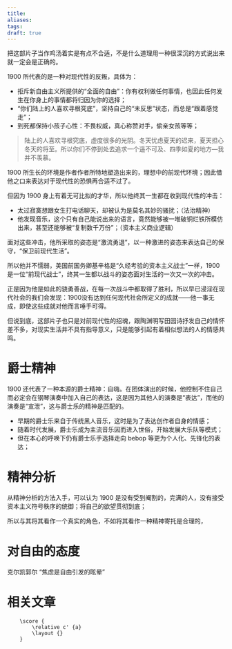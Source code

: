 ```yaml
---
title: 
aliases: 
tags: 
draft: true
---
```

把这部片子当作鸡汤着实是有点不合适，不是什么道理用一种很深沉的方式说出来就一定会是正确的。

1900 所代表的是一种对现代性的反叛，具体为：

- 拒斥新自由主义所提供的“全面的自由”：你有权利做任何事情，也因此任何发生在你身上的事情都将归因为你的选择；
- “你们陆上的人喜欢寻根究底”，坚持自己的“未反思”状态，而总是“跟着感觉走”；
- 到死都保持小孩子心性：不畏权威，真心称赞对手，偷亲女孩等等；

> 陆上的人喜欢寻根究底，虚度很多的光阴。冬天忧虑夏天的迟来，夏天担心冬天的将至。所以你们不停到处去追求一个遥不可及、四季如夏的地方—我并不羡慕。

1900 所生长的环境是作者作者所特地塑造出来的，理想中的前现代环境；因此借他之口来表达对于现代性的恐惧再合适不过了。

但因为 1900 身上有着无可比拟的才华，所以他终其一生都在收到现代性的冲击：

- 太过寂寞想跟女生打电话聊天，却被认为是莫名其妙的骚扰；（法治精神）
- 他发现音乐，这个只有自己能说出来的语言，竟然能够被一堆破铜烂铁所模仿出来，甚至还能够被“复制数千万份”；（资本主义商业逻辑）

面对这些冲击，他所采取的姿态是“激流勇退”，以一种激进的姿态来表达自己的保守，“保卫前现代生活”。

所以他并不懦弱，美国前国务卿基辛格是“久经考验的资本主义战士”一样，1900 是一位“前现代战士”，终其一生都以战斗的姿态面对生活的一次又一次的冲击。

正是因为他是如此的骁勇善战，在每一次战斗中都取得了胜利，所以早已浸淫在现代社会的我们会发现：1900没有达到任何现代社会所定义的成就——他一事无成，即使这些成就对他而言唾手可得。

但说到底，这部片子也只是对前现代性的招魂，跟陶渊明写田园诗抒发自己的情怀差不多，对现实生活并不具有指导意义，只是能够引起有着相似想法的人的情感共鸣。

# 爵士精神

1900 还代表了一种本源的爵士精神：自嗨。在团体演出的时候，他控制不住自己而必定会在钢琴演奏中加入自己的表达，这是因为其他人的演奏是“表达”，而他的演奏是“宣泄”，这与爵士乐的精神是匹配的。

- 早期的爵士乐来自于传统黑人音乐，这时是为了表达创作者自身的情感；
- 随着时代发展，爵士乐成为主流音乐因而进入世俗，开始发展大乐队等模式；
- 但在本心的呼唤下仍有爵士乐手选择走向 bebop 等更为个人化、先锋化的表达；

# 精神分析

从精神分析的方法入手，可以认为 1900 是没有受到阉割的，完满的人，没有接受资本主义符号秩序的统御；将自己的欲望贯彻到底；

所以与其将其看作一个真实的角色，不如将其看作一种精神寄托是合理的，

# 对自由的态度

克尔凯郭尔 “焦虑是自由引发的眩晕”

# 相关文章

```lily
	\score {
		\relative c' {a}
		\layout {}
	}
```